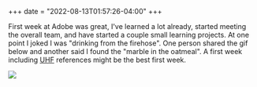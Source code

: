 +++
date = "2022-08-13T01:57:26-04:00"
+++

First week at Adobe was great, I've learned a lot already, started meeting the overall team, and have started a couple small learning projects. At one point I joked I was "drinking from the firehose". One person shared the gif below and another said I found the "marble in the oatmeal". A first week including [UHF](https://www.imdb.com/title/tt0098546/) references might be the best first week.

![](https://i.imgur.com/nJB1YeB.gif)
